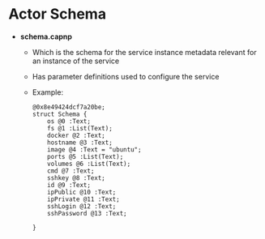 # Actor Schema

- **schema.capnp**

  - Which is the schema for the service instance metadata relevant for an instance of the service

  - Has parameter definitions used to configure the service

  - Example:

    ```
    @0x8e49424dcf7a20be;
    struct Schema {
    	os @0 :Text;
    	fs @1 :List(Text);
    	docker @2 :Text;
    	hostname @3 :Text;
    	image @4 :Text = "ubuntu";
    	ports @5 :List(Text);
    	volumes @6 :List(Text);
    	cmd @7 :Text;
    	sshkey @8 :Text;
    	id @9 :Text;
    	ipPublic @10 :Text;
    	ipPrivate @11 :Text;
    	sshLogin @12 :Text;
    	sshPassword @13 :Text;

    }
    ```
